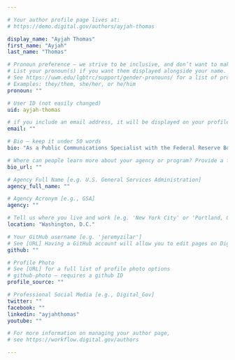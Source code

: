 ```yaml
---

# Your author profile page lives at:
# https://demo.digital.gov/authors/ayjah-thomas

display_name: "Ayjah Thomas"
first_name: "Ayjah"
last_name: "Thomas"

# Pronoun preference — we strive to be inclusive, and don’t want to make assumptions on a person’s first name (be it a gender-neutral name, or is one more common in languages other than English). Learn more http://www.MyPronouns.org
# List your pronoun(s) if you want them displayed alongside your name. Leave it blank and we'll use just your name.
# See https://uwm.edu/lgbtrc/support/gender-pronouns/ for a list of pronouns
# Examples: they/them, she/her, or he/him
pronoun: ""

# User ID (not easily changed)
uid: ayjah-thomas

# if you include an email address, it will be displayed on your profile page
email: ""

# Bio — keep it under 50 words
bio: "As a Public Communications Specialist with the Federal Reserve Board’s U.S. Currency Education Program, Ayjah manages the program’s social media portfolio, orchestrates targeted email outputs, develops and edits content placed on uscurrency.gov, and is instrumental in the program’s response to public inquiries."

# Where can people learn more about your agency or program? Provide a full URL [e.g. 'https://www.example.gov/']
bio_url: ""

# Agency Full Name [e.g. U.S. General Services Administration]
agency_full_name: ""

# Agency Acronym [e.g., GSA]
agency: ""

# Tell us where you live and work [e.g. 'New York City' or 'Portland, OR']
location: "Washington, D.C."

# Your GitHub username [e.g. 'jeremyzilar']
# See [URL] Having a GitHub account will allow you to edit pages on DigitalGov. The image used in your GitHub account can also be used to populate your digital.gov profile photo.
github: ""

# Profile Photo
# See [URL] for a full list of profile photo options
# github-photo — requires a github ID
profile_source: ""

# Professional Social Media [e.g., Digital_Gov]
twitter: ""
facebook: ""
linkedin: "ayjahthomas"
youtube: ""

# For more information on managing your author page,
# see https://workflow.digital.gov/authors

---
```

